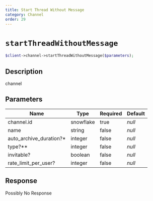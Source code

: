 ```yaml
---
title: Start Thread Without Message
category: Channel
order: 29
---
```


# `startThreadWithoutMessage`

```php
$client->channel->startThreadWithoutMessage($parameters);
```

## Description

channel

## Parameters


Name | Type | Required | Default
--- | --- | --- | ---
channel.id | snowflake | true | *null*
name | string | false | *null*
auto_archive_duration?* | integer | false | *null*
type?** | integer | false | *null*
invitable? | boolean | false | *null*
rate_limit_per_user? | integer | false | *null*

## Response

Possibly No Response

